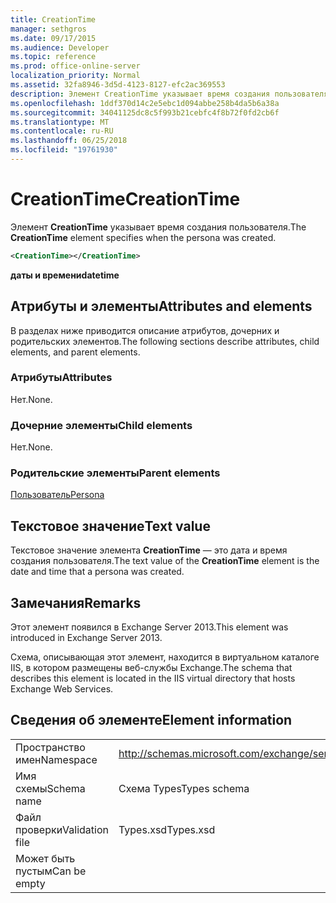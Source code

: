 ```yaml
---
title: CreationTime
manager: sethgros
ms.date: 09/17/2015
ms.audience: Developer
ms.topic: reference
ms.prod: office-online-server
localization_priority: Normal
ms.assetid: 32fa8946-3d5d-4123-8127-efc2ac369553
description: Элемент CreationTime указывает время создания пользователя.
ms.openlocfilehash: 1ddf370d14c2e5ebc1d094abbe258b4da5b6a38a
ms.sourcegitcommit: 34041125dc8c5f993b21cebfc4f8b72f0fd2cb6f
ms.translationtype: MT
ms.contentlocale: ru-RU
ms.lasthandoff: 06/25/2018
ms.locfileid: "19761930"
---
```

# <a name="creationtime"></a><span data-ttu-id="f62fa-103">CreationTime</span><span class="sxs-lookup"><span data-stu-id="f62fa-103">CreationTime</span></span>

<span data-ttu-id="f62fa-104">Элемент **CreationTime** указывает время создания пользователя.</span><span class="sxs-lookup"><span data-stu-id="f62fa-104">The **CreationTime** element specifies when the persona was created.</span></span> 
  
```XML
<CreationTime></CreationTime>
```

 <span data-ttu-id="f62fa-105">**даты и времени**</span><span class="sxs-lookup"><span data-stu-id="f62fa-105">**datetime**</span></span>
## <a name="attributes-and-elements"></a><span data-ttu-id="f62fa-106">Атрибуты и элементы</span><span class="sxs-lookup"><span data-stu-id="f62fa-106">Attributes and elements</span></span>

<span data-ttu-id="f62fa-107">В разделах ниже приводится описание атрибутов, дочерних и родительских элементов.</span><span class="sxs-lookup"><span data-stu-id="f62fa-107">The following sections describe attributes, child elements, and parent elements.</span></span>
  
### <a name="attributes"></a><span data-ttu-id="f62fa-108">Атрибуты</span><span class="sxs-lookup"><span data-stu-id="f62fa-108">Attributes</span></span>

<span data-ttu-id="f62fa-109">Нет.</span><span class="sxs-lookup"><span data-stu-id="f62fa-109">None.</span></span>
  
### <a name="child-elements"></a><span data-ttu-id="f62fa-110">Дочерние элементы</span><span class="sxs-lookup"><span data-stu-id="f62fa-110">Child elements</span></span>

<span data-ttu-id="f62fa-111">Нет.</span><span class="sxs-lookup"><span data-stu-id="f62fa-111">None.</span></span>
  
### <a name="parent-elements"></a><span data-ttu-id="f62fa-112">Родительские элементы</span><span class="sxs-lookup"><span data-stu-id="f62fa-112">Parent elements</span></span>

[<span data-ttu-id="f62fa-113">Пользователь</span><span class="sxs-lookup"><span data-stu-id="f62fa-113">Persona</span></span>](persona.md)
  
## <a name="text-value"></a><span data-ttu-id="f62fa-114">Текстовое значение</span><span class="sxs-lookup"><span data-stu-id="f62fa-114">Text value</span></span>

<span data-ttu-id="f62fa-115">Текстовое значение элемента **CreationTime** — это дата и время создания пользователя.</span><span class="sxs-lookup"><span data-stu-id="f62fa-115">The text value of the **CreationTime** element is the date and time that a persona was created.</span></span> 
  
## <a name="remarks"></a><span data-ttu-id="f62fa-116">Замечания</span><span class="sxs-lookup"><span data-stu-id="f62fa-116">Remarks</span></span>

<span data-ttu-id="f62fa-117">Этот элемент появился в Exchange Server 2013.</span><span class="sxs-lookup"><span data-stu-id="f62fa-117">This element was introduced in Exchange Server 2013.</span></span>
  
<span data-ttu-id="f62fa-118">Схема, описывающая этот элемент, находится в виртуальном каталоге IIS, в котором размещены веб-службы Exchange.</span><span class="sxs-lookup"><span data-stu-id="f62fa-118">The schema that describes this element is located in the IIS virtual directory that hosts Exchange Web Services.</span></span>
  
## <a name="element-information"></a><span data-ttu-id="f62fa-119">Сведения об элементе</span><span class="sxs-lookup"><span data-stu-id="f62fa-119">Element information</span></span>

|||
|:-----|:-----|
|<span data-ttu-id="f62fa-120">Пространство имен</span><span class="sxs-lookup"><span data-stu-id="f62fa-120">Namespace</span></span>  <br/> |http://schemas.microsoft.com/exchange/services/2006/types  <br/> |
|<span data-ttu-id="f62fa-121">Имя схемы</span><span class="sxs-lookup"><span data-stu-id="f62fa-121">Schema name</span></span>  <br/> |<span data-ttu-id="f62fa-122">Схема Types</span><span class="sxs-lookup"><span data-stu-id="f62fa-122">Types schema</span></span>  <br/> |
|<span data-ttu-id="f62fa-123">Файл проверки</span><span class="sxs-lookup"><span data-stu-id="f62fa-123">Validation file</span></span>  <br/> |<span data-ttu-id="f62fa-124">Types.xsd</span><span class="sxs-lookup"><span data-stu-id="f62fa-124">Types.xsd</span></span>  <br/> |
|<span data-ttu-id="f62fa-125">Может быть пустым</span><span class="sxs-lookup"><span data-stu-id="f62fa-125">Can be empty</span></span>  <br/> ||
   


